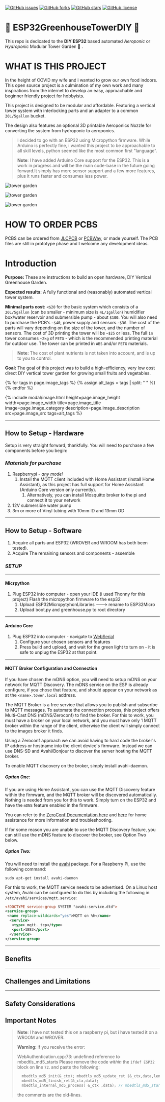 [![GitHub issues](https://img.shields.io/github/issues/ZanzyTHEbar/ESP32GreenhouseTowerDIY?style=plastic)](https://github.com/ZanzyTHEbar/ESP32GreenhouseTowerDIY/issues) [![GitHub forks](https://img.shields.io/github/forks/ZanzyTHEbar/ESP32GreenhouseTowerDIY?style=plastic)](https://github.com/ZanzyTHEbar/ESP32GreenhouseTowerDIY/network) [![GitHub stars](https://img.shields.io/github/stars/ZanzyTHEbar/ESP32GreenhouseTowerDIY?style=plastic)](https://github.com/ZanzyTHEbar/ESP32GreenhouseTowerDIY/stargazers) [![GitHub license](https://img.shields.io/github/license/ZanzyTHEbar/ESP32GreenhouseTowerDIY?style=plastic)](https://github.com/ZanzyTHEbar/ESP32GreenhouseTowerDIY/blob/main/LICENSE)

# :seedling: ESP32GreenhouseTowerDIY :seedling:

This repo is dedicated to the **DIY ESP32** based automated *Aeroponic* or *Hydroponic* Modular Tower Garden :cactus: .

# WHAT IS THIS PROJECT

In the height of COVID my wife and i wanted to grow our own food indoors. This open source project is a culmination of my own work and many inspirations from the internet to develop an easy, approachable and beginner friendly project for hobbyists.

This project is designed to be modular and affordable. Featuring a vertical tower system with interlocking parts and an adapter to a common `20L/5gallon` bucket.

The design also features an optional 3D printable Aeroponics Nozzle for converting the system from hydroponic to aeroponics.  

> I decided to go with an ESP32 using Micropython firmware. While Arduino is perfectly fine, i wanted this project to be approachable to all skill levels, python seemed like the most common first "language".
>
> **Note**: I have added Arduino Core support for the ESP32. This is a work in progress and will be the main code-base in the future going forward.It simply has more sensor support and a few more features, plus it runs faster and consumes less power.

![tower garden](https://github.com/ZanzyTHEbar/ESP32GreenhouseTowerDIY/blob/main/3D%20Printing%20Files/Modular%20Hydroponic%20Tower%20Garden/images/IMG_20190523_094749.jpg)

![tower garden](https://github.com/ZanzyTHEbar/ESP32GreenhouseTowerDIY/blob/main/3D%20Printing%20Files/Modular%20Hydroponic%20Tower%20Garden/images/IMG_20200518_074307.jpg)

![tower garden](https://github.com/ZanzyTHEbar/ESP32GreenhouseTowerDIY/blob/main/3D%20Printing%20Files/5%20Gallon%20(20L)%20Bucket%20Lid%20Adapter/images/IMG_5375.JPG)

# HOW TO ORDER PCBS

PCBS can be ordered from [JLCPCB](https://jlcpcb.com/) or [PCBWay](https://www.pcbway.com/), or made yourself. The PCB files are still in prototype phase and I welcome any development ideas.

# Introduction

**Purpose:** These are instructions to build an open hardware, DIY Vertical Greenhouse Garden.

**Expected results:** A fully functional and (reasonably) automated vertical tower system.

**Minimal parts cost:** `<$20` for the basic system which consists of a `20L/5gallon` (can be smaller - minimum size is `4L/1gallon`) humidifier box/water reservoir and submersible pump - about `$100`. You will also need to purchase the PCB's `~$40`, power supply and sensors `~$30`. The cost of the parts will vary depending on the size of the tower, and the number of sensors. The cost of 3D printing the tower will be `~$25` or less. The full `1m` tower consumes `~2kg` of `PETG` - which is the recommended printing material for outdoor use. The tower can be printed in `ABS` and/or `PETG` materials.

> **Note:** The cost of plant nutrients is not taken into account, and is up to you to control.

**Goal:** The goal of this project was to build a high-efficiency, very low cost direct DIY vertical tower garden for growing small fruits and vegetables.

{% for tags in page.image_tags %}
    {% assign alt_tags = tags | split: "  " %}
{% endfor %}

{% include modal/image.html height=page.image_height width=page.image_width title=page.image_title image=page.image_category description=page.image_description src=page.image_src tags=alt_tags %}

____

## How to Setup  - Hardware

Setup is very straight forward, thankfully. You will need to purchase a few components before you begin:

### ***Materials for purchase***


1. Raspberrypi - *any model*
   1. Install the MQTT client included with Home Assistant (install Home Assistant), as this project has full support for Home Assistant (Arduino Core version only currently).
      1. Alternatively, you can install Mosquitto broker to the pi and connect it to your network
2. 12V submersible water pump
3. 3m or more of Vinyl tubing with 10mm ID and 13mm OD

____

## How to Setup - Software

1. Acquire all parts and ESP32 (WROVER and WROOM has both been tested).
2. Acquire The remaining sensors and components - assemble

### ***SETUP***


____

#### Micrpython


1. Plug ESP32 into computer - open your IDE (i used Thonny for this project) Flash the micropython firmware to the esp32
   1. Upload ESP32MicropytyhonLibraries ---> rename to ESP32Micro
   2. Upload boot.py and greenhouse.py to root directory

____

#### Arduino Core


1. Plug ESP32 into computer - navigate to [WebSerial](/ESP32GreenhouseTowerDIY/webserial/)
   1. Configure your chosen sensors and features
   2. Press build and upload, and wait for the green light to turn on - it is safe to unplug the ESP32 at that point.

____

#### MQTT Broker Configuration and Connection


If you have chosen the mDNS option, you will need to setup mDNS on your network for MQTT Discovery. The mDNS service on the ESP is already configure, if you chose that feature, and should appear on your network as at the `<name>.tower.local` address.

The MQTT Broker is a free service that allows you to publish and subscribe to MQTT messages. To automate the connection process, this project offers Multi-Cast DNS (mDNS/Zeroconf) to find the broker. For this to work, you must have a broker on your local network, and you must have only 1 MQTT broker within the range of the client, otherwise the client will simply connect to the images broker it finds.

Using a Zeroconf approach we can avoid having to hard code the broker's IP address or hostname into the client device's firmware. Instead we can use DNS-SD and Avahi/Bonjour to discover the server hosting the MQTT broker.

To enable MQTT discovery on the broker, simply install avahi-daemon.

##### Option One:


If you are using Home Assistant, you can use the MQTT Discovery feature within the firmware, and the MQTT broker will be discovered automatically. Nothing is needed from you for this to work. Simply turn on the ESP32 and have the `mDNS` feature enabled in the firmware.

You can refer to the [ZeroConf Documentation here](https://www.home-assistant.io/integrations/zeroconf/) and [here](https://developers.home-assistant.io/docs/creating_integration_manifest/#zeroconf) for home assistance for more information and troubleshooting.

If for some reason you are unable to use the MQTT Discovery feature, you can still use the mDNS feature to discover the broker, see Option Two below.

##### Option Two:


You will need to install the [avahi](https://avahi.org/) package. For a Raspberry Pi, use the following command:

    sudo apt-get install avahi-daemon

For this to work, the MQTT service needs to be advertised. On a Linux host system, Avahi can be configured to do this by including the following in `/etc/avahi/services/mqtt.service`:

```xml
<!DOCTYPE service-group SYSTEM "avahi-service.dtd">
<service-group>
 <name replace-wildcards="yes">MQTT on %h</name>
  <service>
   <type>_mqtt._tcp</type>
   <port>1883</port>
  </service>
</service-group>
```

____

## Benefits

____

## Challenges and Limitations

____

## Safety Considerations

## Important Notes

> **Note**: I have not tested this on a raspberry pi, but i have tested it on a WROOM and WROVER.
>
> **Warning**: If you receive the error:
>
> WebAuthentication.cpp:73: undefined reference to mbedtls_md5_starts
> Please remove the code *within* the `ifdef ESP32` block on line `72`. and paste the following:
>
>```ino
>   mbedtls_md5_init(&_ctx); mbedtls_md5_update_ret (&_ctx,data,len);
>   mbedtls_md5_finish_ret(&_ctx,data);
>   mbedtls_internal_md5_process( &_ctx ,data); // mbedtls_md5_starts(&_ctx); // mbedtls_md5_update(&_ctx, data, len); // mbedtls_md5_finish(&_ctx, _buf);
>```
>
> the comments are the old-lines.
